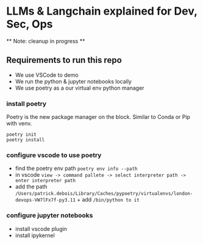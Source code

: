 # LLMs & Langchain explained for Dev, Sec, Ops

** Note: cleanup in progress **

## Requirements to run this repo

- We use VSCode to demo
- We run the python & jupyter notebooks locally
- We use poetry as a our virtual env python manager

### install poetry 
Poetry is the new package manager on the block. Similar to Conda or Pip with venv.

```shell
poetry init
poetry install
```

### configure vscode to use poetry
- find the poetry env path `poetry env info --path`
- in vscode `view -> command pallete -> select interpreter path -> enter interpreter path`
- add the path `/Users/patrick.debois/Library/Caches/pypoetry/virtualenvs/london-devops-VW7lFx7f-py3.11` + add `/bin/python to it`

### configure jupyter notebooks
- install vscode plugin
- install ipykernel
